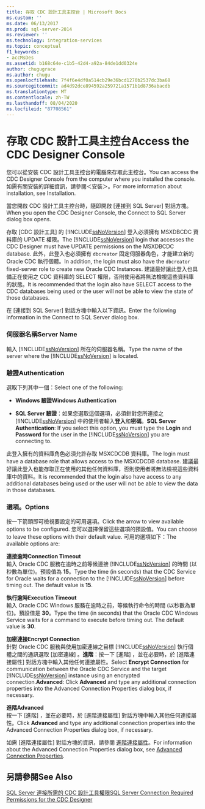 ```yaml
---
title: 存取 CDC 設計工具主控台 | Microsoft Docs
ms.custom: ''
ms.date: 06/13/2017
ms.prod: sql-server-2014
ms.reviewer: ''
ms.technology: integration-services
ms.topic: conceptual
f1_keywords:
- accMsDes
ms.assetid: b168c64e-c1b5-42d4-a92a-84de1dd0324e
author: chugugrace
ms.author: chugu
ms.openlocfilehash: 7f4f6e4df0a514cb29e36bcd1270b2537dc3ba68
ms.sourcegitcommit: ad4d92dce894592a259721a1571b1d8736abacdb
ms.translationtype: MT
ms.contentlocale: zh-TW
ms.lasthandoff: 08/04/2020
ms.locfileid: "87708561"
---
```

# <a name="access-the-cdc-designer-console"></a><span data-ttu-id="a4cea-102">存取 CDC 設計工具主控台</span><span class="sxs-lookup"><span data-stu-id="a4cea-102">Access the CDC Designer Console</span></span>
  <span data-ttu-id="a4cea-103">您可以從安裝 CDC 設計工具主控台的電腦來存取此主控台。</span><span class="sxs-lookup"><span data-stu-id="a4cea-103">You can access the CDC Designer Console from the computer where you installed the console.</span></span> <span data-ttu-id="a4cea-104">如需有關安裝的詳細資訊，請參閱＜安裝＞。</span><span class="sxs-lookup"><span data-stu-id="a4cea-104">For more information about installation, see Installation.</span></span>  
  
 <span data-ttu-id="a4cea-105">當您開啟 CDC 設計工具主控台時，隨即開啟 [連接到 SQL Server] 對話方塊。</span><span class="sxs-lookup"><span data-stu-id="a4cea-105">When you open the CDC Designer Console, the Connect to SQL Server dialog box opens.</span></span>  
  
 <span data-ttu-id="a4cea-106">存取 [CDC 設計工具] 的 [!INCLUDE[ssNoVersion](../../includes/ssnoversion-md.md)] 登入必須擁有 MSXDBCDC 資料庫的 UPDATE 權限。</span><span class="sxs-lookup"><span data-stu-id="a4cea-106">The [!INCLUDE[ssNoVersion](../../includes/ssnoversion-md.md)] login that accesses the CDC Designer must have UPDATE permissions on the MSXDBCDC database.</span></span> <span data-ttu-id="a4cea-107">此外，此登入也必須擁有 `dbcreator` 固定伺服器角色，才能建立新的 Oracle CDC 執行個體。</span><span class="sxs-lookup"><span data-stu-id="a4cea-107">In addition, the login must also have the `dbcreator` fixed-server role to create new Oracle CDC Instances.</span></span> <span data-ttu-id="a4cea-108">建議最好讓此登入也具備正在使用之 CDC 資料庫的 SELECT 權限，否則使用者將無法檢視這些資料庫的狀態。</span><span class="sxs-lookup"><span data-stu-id="a4cea-108">It is recommended that the login also have SELECT access to the CDC databases being used or the user will not be able to view the state of those databases.</span></span>  
  
 <span data-ttu-id="a4cea-109">在 [連接到 SQL Server] 對話方塊中輸入以下資訊。</span><span class="sxs-lookup"><span data-stu-id="a4cea-109">Enter the following information in the Connect to SQL Server dialog box.</span></span>  
  
### <a name="server-name"></a><span data-ttu-id="a4cea-110">伺服器名稱</span><span class="sxs-lookup"><span data-stu-id="a4cea-110">Server Name</span></span>  
 <span data-ttu-id="a4cea-111">輸入 [!INCLUDE[ssNoVersion](../../includes/ssnoversion-md.md)] 所在的伺服器名稱。</span><span class="sxs-lookup"><span data-stu-id="a4cea-111">Type the name of the server where the [!INCLUDE[ssNoVersion](../../includes/ssnoversion-md.md)] is located.</span></span>  
  
### <a name="authentication"></a><span data-ttu-id="a4cea-112">驗證</span><span class="sxs-lookup"><span data-stu-id="a4cea-112">Authentication</span></span>  
 <span data-ttu-id="a4cea-113">選取下列其中一個：</span><span class="sxs-lookup"><span data-stu-id="a4cea-113">Select one of the following:</span></span>  
  
-   <span data-ttu-id="a4cea-114">**Windows 驗證**</span><span class="sxs-lookup"><span data-stu-id="a4cea-114">**Windows Authentication**</span></span>  
  
-   <span data-ttu-id="a4cea-115">**SQL Server 驗證**：如果您選取這個選項，必須針對您所連接之 [!INCLUDE[ssNoVersion](../../includes/ssnoversion-md.md)] 中的使用者輸入**登入**和**密碼**。</span><span class="sxs-lookup"><span data-stu-id="a4cea-115">**SQL Server Authentication**: If you select this option, you must type the **Login** and **Password** for the user in the [!INCLUDE[ssNoVersion](../../includes/ssnoversion-md.md)] you are connecting to.</span></span>  
  
 <span data-ttu-id="a4cea-116">此登入擁有的資料庫角色必須允許存取 MSXCDCDB 資料庫。</span><span class="sxs-lookup"><span data-stu-id="a4cea-116">The login must have a database role that allows access to the MSXCDCDB database.</span></span> <span data-ttu-id="a4cea-117">建議最好讓此登入也能存取正在使用的其他任何資料庫，否則使用者將無法檢視這些資料庫中的資料。</span><span class="sxs-lookup"><span data-stu-id="a4cea-117">It is recommended that the login also have access to any additional databases being used or the user will not be able to view the data in those databases.</span></span>  
  
### <a name="options"></a><span data-ttu-id="a4cea-118">選項。</span><span class="sxs-lookup"><span data-stu-id="a4cea-118">Options</span></span>  
 <span data-ttu-id="a4cea-119">按一下箭頭即可檢視要設定的可用選項。</span><span class="sxs-lookup"><span data-stu-id="a4cea-119">Click the arrow to view available options to be configured.</span></span> <span data-ttu-id="a4cea-120">您可以選擇保留這些選項的預設值。</span><span class="sxs-lookup"><span data-stu-id="a4cea-120">You can choose to leave these options with their default value.</span></span> <span data-ttu-id="a4cea-121">可用的選項如下：</span><span class="sxs-lookup"><span data-stu-id="a4cea-121">The available options are:</span></span>  
  
 <span data-ttu-id="a4cea-122">**連接逾時**</span><span class="sxs-lookup"><span data-stu-id="a4cea-122">**Connection Timeout**</span></span>  
 <span data-ttu-id="a4cea-123">輸入 Oracle CDC 服務在逾時之前等候連接 [!INCLUDE[ssNoVersion](../../includes/ssnoversion-md.md)] 的時間 (以秒數為單位)。預設值為 **15**。</span><span class="sxs-lookup"><span data-stu-id="a4cea-123">Type the time (in seconds) that the CDC Service for Oracle waits for a connection to the [!INCLUDE[ssNoVersion](../../includes/ssnoversion-md.md)] before timing out. The default value is **15**.</span></span>  
  
 <span data-ttu-id="a4cea-124">**執行逾時**</span><span class="sxs-lookup"><span data-stu-id="a4cea-124">**Execution Timeout**</span></span>  
 <span data-ttu-id="a4cea-125">輸入 Oracle CDC Windows 服務在逾時之前，等候執行命令的時間 (以秒數為單位)。預設值是 **30**。</span><span class="sxs-lookup"><span data-stu-id="a4cea-125">Type the time (in seconds) that the Oracle CDC Windows Service waits for a command to execute before timing out. The default value is **30**.</span></span>  
  
 <span data-ttu-id="a4cea-126">**加密連接**</span><span class="sxs-lookup"><span data-stu-id="a4cea-126">**Encrypt Connection**</span></span>  
 <span data-ttu-id="a4cea-127">針對 Oracle CDC 服務與使用加密連線之目標 [!INCLUDE[ssNoVersion](../../includes/ssnoversion-md.md)] 執行個體之間的通訊選取 [加密連線]  。**進階**：按一下 [進階]  ，並在必要時，於 [進階連接屬性] 對話方塊中輸入其他任何連接屬性。</span><span class="sxs-lookup"><span data-stu-id="a4cea-127">Select **Encrypt Connection** for communication between the Oracle CDC Service and the target [!INCLUDE[ssNoVersion](../../includes/ssnoversion-md.md)] instance using an encrypted connection.**Advanced**: Click **Advanced** and type any additional connection properties into the Advanced Connection Properties dialog box, if necessary.</span></span>  
  
 <span data-ttu-id="a4cea-128">**進階**</span><span class="sxs-lookup"><span data-stu-id="a4cea-128">**Advanced**</span></span>  
 <span data-ttu-id="a4cea-129">按一下 [進階]  ，並在必要時，於 [進階連接屬性] 對話方塊中輸入其他任何連接屬性。</span><span class="sxs-lookup"><span data-stu-id="a4cea-129">Click **Advanced** and type any additional connection properties into the Advanced Connection Properties dialog box, if necessary.</span></span>  
  
 <span data-ttu-id="a4cea-130">如需 [進階連接屬性] 對話方塊的資訊，請參閱 [進階連接屬性](advanced-connection-properties.md)。</span><span class="sxs-lookup"><span data-stu-id="a4cea-130">For information about the Advanced Connection Properties dialog box, see [Advanced Connection Properties](advanced-connection-properties.md).</span></span>  
  
## <a name="see-also"></a><span data-ttu-id="a4cea-131">另請參閱</span><span class="sxs-lookup"><span data-stu-id="a4cea-131">See Also</span></span>  
 [<span data-ttu-id="a4cea-132">SQL Server 連接所需的 CDC 設計工具權限</span><span class="sxs-lookup"><span data-stu-id="a4cea-132">SQL Server Connection Required Permissions for the CDC Designer</span></span>](sql-server-connection-required-permissions-for-the-cdc-designer.md)  
  
  
